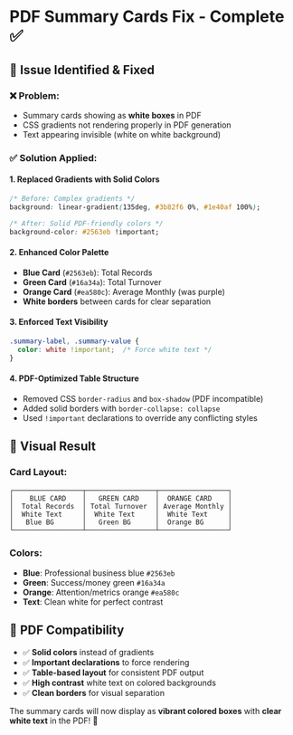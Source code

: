 # PDF Summary Cards Fix - Complete ✅

## 🎯 **Issue Identified & Fixed**

### ❌ **Problem:**
- Summary cards showing as **white boxes** in PDF
- CSS gradients not rendering properly in PDF generation
- Text appearing invisible (white on white background)

### ✅ **Solution Applied:**

#### **1. Replaced Gradients with Solid Colors**
```css
/* Before: Complex gradients */
background: linear-gradient(135deg, #3b82f6 0%, #1e40af 100%);

/* After: Solid PDF-friendly colors */
background-color: #2563eb !important;
```

#### **2. Enhanced Color Palette**
- **Blue Card** (`#2563eb`): Total Records
- **Green Card** (`#16a34a`): Total Turnover  
- **Orange Card** (`#ea580c`): Average Monthly (was purple)
- **White borders** between cards for clear separation

#### **3. Enforced Text Visibility**
```css
.summary-label, .summary-value {
  color: white !important;  /* Force white text */
}
```

#### **4. PDF-Optimized Table Structure**
- Removed CSS `border-radius` and `box-shadow` (PDF incompatible)
- Added solid borders with `border-collapse: collapse`
- Used `!important` declarations to override any conflicting styles

## 🎨 **Visual Result**

### **Card Layout:**
```
┌─────────────────┬─────────────────┬─────────────────┐
│    BLUE CARD    │   GREEN CARD    │  ORANGE CARD    │
│  Total Records  │ Total Turnover  │ Average Monthly │
│  White Text     │  White Text     │  White Text     │
│   Blue BG       │   Green BG      │  Orange BG      │
└─────────────────┴─────────────────┴─────────────────┘
```

### **Colors:**
- **Blue**: Professional business blue `#2563eb`
- **Green**: Success/money green `#16a34a`  
- **Orange**: Attention/metrics orange `#ea580c`
- **Text**: Clean white for perfect contrast

## 🚀 **PDF Compatibility**
- ✅ **Solid colors** instead of gradients
- ✅ **Important declarations** to force rendering
- ✅ **Table-based layout** for consistent PDF output
- ✅ **High contrast** white text on colored backgrounds
- ✅ **Clean borders** for visual separation

The summary cards will now display as **vibrant colored boxes** with **clear white text** in the PDF! 🎉
